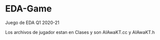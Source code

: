 # EDA-Game

Juego de EDA Q1 2020-21

Los archivos de jugador estan en Clases y son AIAwaKT.cc y AIAwaKT.h

